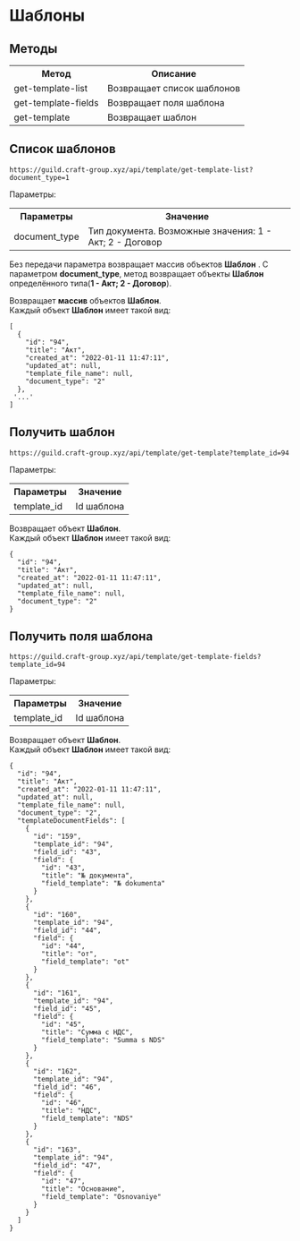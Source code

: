 # Шаблоны

## Методы
<table>
    <tr>
        <th>
            Метод
        </th>
        <th>
            Описание
        </th>
    </tr>
    <tr>
        <td>
            get-template-list
        </td>
        <td>
            Возвращает список шаблонов 
        </td>
    </tr>
    <tr>
        <td>
            get-template-fields
        </td>
        <td>
            Возвращает поля шаблона 
        </td>
    </tr>
    <tr>
        <td>
            get-template
        </td>
        <td>
            Возвращает шаблон 
        </td>
    </tr>
</table>

## Список шаблонов

`https://guild.craft-group.xyz/api/template/get-template-list?document_type=1`
<p>
    Параметры:
</p>
<table>
    <tr>
        <th>
            Параметры
        </th>
        <th>
            Значение
        </th>
    </tr>
    <tr>
        <td>
            document_type
        </td>
        <td>
            Тип документа. Возможные значения: 1 - Акт; 2 - Договор
        </td>
    </tr>
</table>
<p>
    Без передачи параметра возвращает массив объектов <b>Шаблон</b> . С параметром <b>document_type</b>, 
метод возвращает объекты <b>Шаблон</b> определённого типа(<b>1 - Акт; 2 - Договор</b>).
</p>

<p>
    Возвращает <b>массив</b> объектов <b>Шаблон</b>. <br>
    Каждый объект <b>Шаблон</b> имеет такой вид:
</p>

```json5
[
  {
    "id": "94",
    "title": "Акт",
    "created_at": "2022-01-11 11:47:11",
    "updated_at": null,
    "template_file_name": null,
    "document_type": "2"
  },
 '...'
]
```

## Получить шаблон

`https://guild.craft-group.xyz/api/template/get-template?template_id=94`
<p>
    Параметры:
</p>
<table>
    <tr>
        <th>
            Параметры
        </th>
        <th>
            Значение
        </th>
    </tr>
    <tr>
        <td>
            template_id
        </td>
        <td>
            Id шаблона
        </td>
    </tr>
</table>

<p>
    Возвращает объект <b>Шаблон</b>. <br>
    Каждый объект <b>Шаблон</b> имеет такой вид:
</p>

```json5
{
  "id": "94",
  "title": "Акт",
  "created_at": "2022-01-11 11:47:11",
  "updated_at": null,
  "template_file_name": null,
  "document_type": "2"
}
```

## Получить поля шаблона

`https://guild.craft-group.xyz/api/template/get-template-fields?template_id=94`
<p>
    Параметры:
</p>
<table>
    <tr>
        <th>
            Параметры
        </th>
        <th>
            Значение
        </th>
    </tr>
    <tr>
        <td>
            template_id
        </td>
        <td>
            Id шаблона
        </td>
    </tr>
</table>

<p>
    Возвращает объект <b>Шаблон</b>. <br>
    Каждый объект <b>Шаблон</b> имеет такой вид:
</p>

```json5
{
  "id": "94",
  "title": "Акт",
  "created_at": "2022-01-11 11:47:11",
  "updated_at": null,
  "template_file_name": null,
  "document_type": "2",
  "templateDocumentFields": [
    {
      "id": "159",
      "template_id": "94",
      "field_id": "43",
      "field": {
        "id": "43",
        "title": "№ документа",
        "field_template": "№ dokumenta"
      }
    },
    {
      "id": "160",
      "template_id": "94",
      "field_id": "44",
      "field": {
        "id": "44",
        "title": "от",
        "field_template": "ot"
      }
    },
    {
      "id": "161",
      "template_id": "94",
      "field_id": "45",
      "field": {
        "id": "45",
        "title": "Сумма с НДС",
        "field_template": "Summa s NDS"
      }
    },
    {
      "id": "162",
      "template_id": "94",
      "field_id": "46",
      "field": {
        "id": "46",
        "title": "НДС",
        "field_template": "NDS"
      }
    },
    {
      "id": "163",
      "template_id": "94",
      "field_id": "47",
      "field": {
        "id": "47",
        "title": "Основание",
        "field_template": "Osnovaniye"
      }
    }
  ]
}
```
